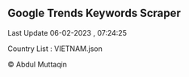 

## Google Trends Keywords Scraper 
 
Last Update 06-02-2023 , 07:24:25

Country List :
VIETNAM.json



© Abdul Muttaqin 
